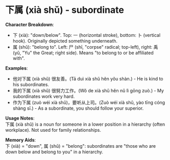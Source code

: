 # **下属 (xià shǔ) - subordinate**

**Character Breakdown**:  
- 下 (xià): "down/below". Top: 一 (horizontal stroke), bottom: 卜 (vertical hook). Originally depicted something underneath.  
- 属 (shǔ): "belong to". Left: 尸 (shī, "corpse" radical; top-left), right: 禹 (yǔ, "Yu" the Great; right side). Means "to belong to or be affiliated with".

**Examples**:  
- 他对下属 (xià shǔ) 很友善。(Tā duì xià shǔ hěn yǒu shàn.) - He is kind to his subordinates.  
- 我的下属 (xià shǔ) 很努力工作。(Wǒ de xià shǔ hěn nǔ lì gōng zuò.) - My subordinates work very hard.  
- 作为下属 (zuò wéi xià shǔ)，要听从上司。(Zuò wéi xià shǔ, yào tīng cóng shàng sī.) - As a subordinate, you should follow your superior.

**Usage Notes**:  
下属 (xià shǔ) is a noun for someone in a lower position in a hierarchy (often workplace). Not used for family relationships.

**Memory Aids**:  
下 (xià) = "down", 属 (shǔ) = "belong": subordinates are "those who are down below and belong to you" in a hierarchy.